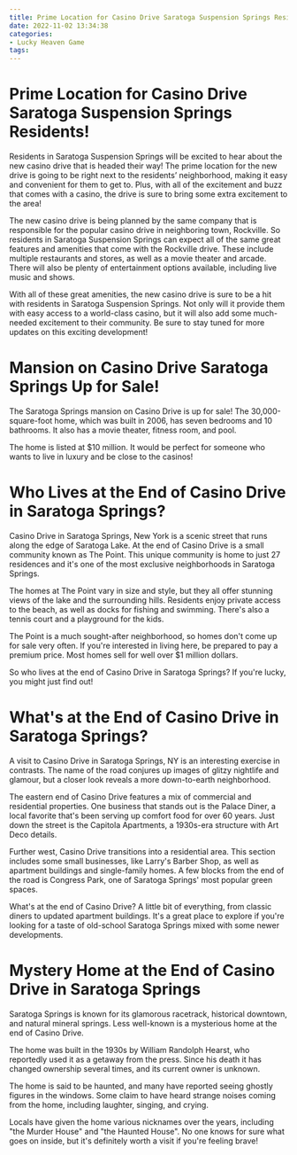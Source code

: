 ```yaml
---
title: Prime Location for Casino Drive Saratoga Suspension Springs Residents!
date: 2022-11-02 13:34:38
categories:
- Lucky Heaven Game
tags:
---
```



#  Prime Location for Casino Drive Saratoga Suspension Springs Residents!

Residents in Saratoga Suspension Springs will be excited to hear about the new casino drive that is headed their way! The prime location for the new drive is going to be right next to the residents’ neighborhood, making it easy and convenient for them to get to. Plus, with all of the excitement and buzz that comes with a casino, the drive is sure to bring some extra excitement to the area!

The new casino drive is being planned by the same company that is responsible for the popular casino drive in neighboring town, Rockville. So residents in Saratoga Suspension Springs can expect all of the same great features and amenities that come with the Rockville drive. These include multiple restaurants and stores, as well as a movie theater and arcade. There will also be plenty of entertainment options available, including live music and shows.

With all of these great amenities, the new casino drive is sure to be a hit with residents in Saratoga Suspension Springs. Not only will it provide them with easy access to a world-class casino, but it will also add some much-needed excitement to their community. Be sure to stay tuned for more updates on this exciting development!

#  Mansion on Casino Drive Saratoga Springs Up for Sale!

The Saratoga Springs mansion on Casino Drive is up for sale! The 30,000-square-foot home, which was built in 2006, has seven bedrooms and 10 bathrooms. It also has a movie theater, fitness room, and pool.

The home is listed at $10 million. It would be perfect for someone who wants to live in luxury and be close to the casinos!

#  Who Lives at the End of Casino Drive in Saratoga Springs?

Casino Drive in Saratoga Springs, New York is a scenic street that runs along the edge of Saratoga Lake. At the end of Casino Drive is a small community known as The Point. This unique community is home to just 27 residences and it's one of the most exclusive neighborhoods in Saratoga Springs.

The homes at The Point vary in size and style, but they all offer stunning views of the lake and the surrounding hills. Residents enjoy private access to the beach, as well as docks for fishing and swimming. There's also a tennis court and a playground for the kids.

The Point is a much sought-after neighborhood, so homes don't come up for sale very often. If you're interested in living here, be prepared to pay a premium price. Most homes sell for well over $1 million dollars.

So who lives at the end of Casino Drive in Saratoga Springs? If you're lucky, you might just find out!

#  What's at the End of Casino Drive in Saratoga Springs?

A visit to Casino Drive in Saratoga Springs, NY is an interesting exercise in contrasts. The name of the road conjures up images of glitzy nightlife and glamour, but a closer look reveals a more down-to-earth neighborhood.

The eastern end of Casino Drive features a mix of commercial and residential properties. One business that stands out is the Palace Diner, a local favorite that's been serving up comfort food for over 60 years. Just down the street is the Capitola Apartments, a 1930s-era structure with Art Deco details.

Further west, Casino Drive transitions into a residential area. This section includes some small businesses, like Larry's Barber Shop, as well as apartment buildings and single-family homes. A few blocks from the end of the road is Congress Park, one of Saratoga Springs' most popular green spaces.

What's at the end of Casino Drive? A little bit of everything, from classic diners to updated apartment buildings. It's a great place to explore if you're looking for a taste of old-school Saratoga Springs mixed with some newer developments.

#  Mystery Home at the End of Casino Drive in Saratoga Springs

Saratoga Springs is known for its glamorous racetrack, historical downtown, and natural mineral springs. Less well-known is a mysterious home at the end of Casino Drive.

The home was built in the 1930s by William Randolph Hearst, who reportedly used it as a getaway from the press. Since his death it has changed ownership several times, and its current owner is unknown.

The home is said to be haunted, and many have reported seeing ghostly figures in the windows. Some claim to have heard strange noises coming from the home, including laughter, singing, and crying.

Locals have given the home various nicknames over the years, including "the Murder House" and "the Haunted House". No one knows for sure what goes on inside, but it's definitely worth a visit if you're feeling brave!